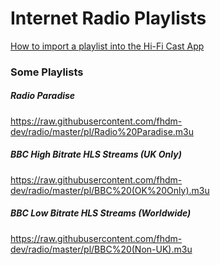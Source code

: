 # Internet Radio Playlists

<!--
How to add a playlist
1. add the playlist to the pl directory and commit
2. On github.com, navigate to the Raw version of the file to get the url
3. Add the url here
-->

[How to import a playlist into the Hi-Fi Cast App](./doc/how-to-import.md)

### Some Playlists

##### Radio Paradise
<https://raw.githubusercontent.com/fhdm-dev/radio/master/pl/Radio%20Paradise.m3u>

##### BBC High Bitrate HLS Streams (UK Only)
<https://raw.githubusercontent.com/fhdm-dev/radio/master/pl/BBC%20(OK%20Only).m3u>

##### BBC Low Bitrate HLS Streams (Worldwide)
<https://raw.githubusercontent.com/fhdm-dev/radio/master/pl/BBC%20(Non-UK).m3u>


